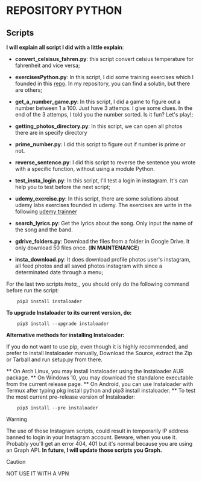 # REPOSITORY PYTHON #

 ## Scripts ##

**I will explain all script I did with a little explain**:

* **convert_celsisus_fahren.py**: this script convert celsius temperature for fahrenheit and vice versa;

* **exercisesPython.py**: In this script, I did some training exercises which I founded in this [repo](https://github.com/rmveiga/exercicios_python?tab=readme-ov-file#%C3%ADndice). In my repository, you can find a solutin, but there are others;

* **get_a_number_game.py**: In this script, I did a game to figure out a number between 1 a 100. Just have 3 attemps. I give some clues. In the end of the 3 attemps, I told you the number sorted. Is it fun? Let's play!; 

* **getting_photos_directory.py**: In this script, we can open all photos there are in specify directory

* **prime_number.py**: I did this script to figure out if number is prime or not.

* **reverse_sentence.py**: I did this script to reverse the sentence you wrote with a specific function, without using a module Python.

* **test_insta_login.py**: In this script, I'll test a login in instagram. It's can help you to test before the next script;

* **udemy_exercise.py**: In this script, there are some solutions about udemy labs exercises founded in udemy. The exercises are write in the following [udemy trainner](https://devoteamlearning.udemy.com/course/python-programming-for-beginners-with-exercises/)

* **search_lyrics.py**: Get the lyrics about the song. Only input the name of the song and the band.

* **gdrive_folders.py**: Download the files from a folder in Google Drive. It only download 50 files once. (**IN MAINTENANCE**)

* **insta_download.py**: It does download profile photos user's instagram, all feed photos and all saved photos instagram with since a determinated date through a menu;

For the last two scripts *insta_*, you should only do the following command before run the script:
```
    pip3 install instaloader
```
**To upgrade Instaloader to its current version, do:**
```
    pip3 install --upgrade instaloader
```
**Alternative methods for installing Instaloader:**

If you do not want to use pip, even though it is highly recommended, and prefer to install Instaloader manually, Download the Source, extract the Zip or Tarball and run setup.py from there.

** On Arch Linux, you may install Instaloader using the Instaloader AUR package.
** On Windows 10, you may download the standalone executable from the current release page.
** On Android, you can use Instaloader with Termux after typing pkg install python and pip3 install instaloader.
** To test the most current pre-release version of Instaloader:
```
    pip3 install --pre instaloader
```
> [!WARNING]
> The use of those Instagram scripts, could result in temporarily IP address banned to login in your Instagram account. Beware, when you use it. Probably you'll get an error 404, 401 but it's normal because you are using an Graph API. **In future, I will update those scripts you Graph.**

> [!CAUTION]
> NOT USE IT WITH A VPN
